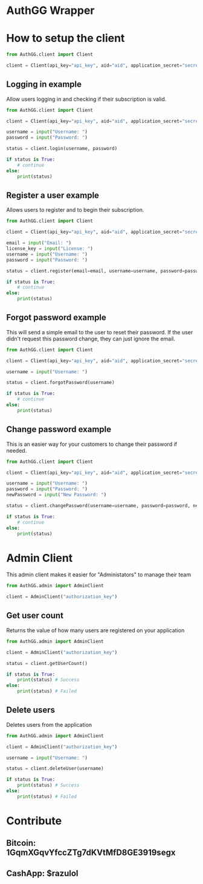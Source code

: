 # AuthGG Wrapper
# How to setup the client
```py
from AuthGG.client import Client

client = Client(api_key="api_key", aid="aid", application_secret="secret")
```
## Logging in example
Allow users logging in and checking if their subscription is valid.
```py
from AuthGG.client import Client

client = Client(api_key="api_key", aid="aid", application_secret="secret")

username = input("Username: ")
password = input("Password: ")

status = client.login(username, password)

if status is True:
	# continue
else:
	print(status)
```

## Register a user example
Allows users to register and to begin their subscription.
```py
from AuthGG.client import Client

client = Client(api_key="api_key", aid="aid", application_secret="secret")

email = input("Email: ")
license_key = input("License: ")
username = input("Username: ")
password = input("Password: ")

status = client.register(email=email, username=username, password=password, license_key=license_key)

if status is True:
	# continue
else:
	print(status)
```

## Forgot password example

This will send a simple email to the user to reset their password. If the user didn't request this password change, they can just ignore the email.

```py
from AuthGG.client import Client

client = Client(api_key="api_key", aid="aid", application_secret="secret")

username = input("Username: ")

status = client.forgotPassword(username)

if status is True:
	# continue
else:
	print(status)
```

## Change password example
This is an easier way for your customers to change their password if needed.

```py
from AuthGG.client import Client

client = Client(api_key="api_key", aid="aid", application_secret="secret")

username = input("Username: ")
password = input("Password: ")
newPassword = input("New Password: ")

status = client.changePassword(username=username, password=password, newPassword=newPassword)

if status is True:
	# continue
else:
	print(status)
```


# Admin Client

This admin client makes it easier for "Administators" to manage their team
```py
from AuthGG.admin import AdminClient

client = AdminClient("authorization_key")
```


## Get user count

Returns the value of how many users are registered on your application

```py
from AuthGG.admin import AdminClient

client = AdminClient("authorization_key")

status = client.getUserCount()

if status is True:
	print(status) # Success
else:
	print(status) # Failed
```

## Delete users
Deletes users from the application
```py
from AuthGG.admin import AdminClient

client = AdminClient("authorization_key")

username = input("Username: ")

status = client.deleteUser(username)

if status is True:
	print(status) # Success
else:
	print(status) # Failed
```

# Contribute
## Bitcoin: 1GqmXGqvYfccZTg7dKVtMfD8GE3919segx
## CashApp: $razulol

